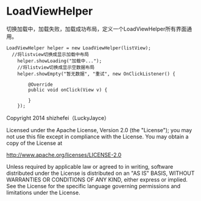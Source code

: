 # LoadViewHelper
切换加载中，加载失败，加载成功布局，定义一个LoadViewHelper所有界面通用。


    LoadViewHelper helper = new LoadViewHelper(listView);  
	  //将listview切换成显示加载中布局  
		helper.showLoading("加载中...");  
		//将listview切换成显示空数据布局
		helper.showEmpty("暂无数据", "重试", new OnClickListener() {  

			@Override  
			public void onClick(View v) {  
  
			}  
		});  



  
Copyright 2014 shizhefei（LuckyJayce）

Licensed under the Apache License, Version 2.0 (the "License");
you may not use this file except in compliance with the License.
You may obtain a copy of the License at

   http://www.apache.org/licenses/LICENSE-2.0

Unless required by applicable law or agreed to in writing, software
distributed under the License is distributed on an "AS IS" BASIS,
WITHOUT WARRANTIES OR CONDITIONS OF ANY KIND, either express or implied.
See the License for the specific language governing permissions and
limitations under the License.
